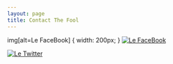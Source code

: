 ```yaml
---
layout: page
title: Contact The Fool
---
```

 img[alt=Le FaceBook] { width: 200px; }
 [![Le FaceBook](https://facebookbrand.com/wp-content/themes/fb-branding/prj-fb-branding/assets/images/fb-art.png)](https://www.facebook.com/profile.php?id=100001231718401)


[![Le Twitter](https://image.freepik.com/free-icon/twitter-logo_318-40459.jpg )](https://twitter.com/wtfjoze)
